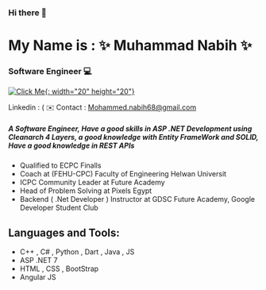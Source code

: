 ### Hi there 👋
# My Name is : ✨ Muhammad Nabih ✨
### Software Engineer 💻

[![Click Me](https://cdn-icons-png.flaticon.com/128/3536/3536505.png){: width="20" height="20"}](https://www.linkedin.com/in/muhammed-nabih-b272a71ba/)

 Linkedin : (
✉️ Contact : Mohammed.nabih68@gmail.com 

##### A Software Engineer,   Have a good skills in ASP .NET Development using Cleanarch 4 Layers, a good knowledge with Entity FrameWork and SOLID, Have a good knowledge in REST APIs



- Qualified to ECPC Finalls
- Coach at (FEHU-CPC) Faculty of Engineering Helwan Universit
- ICPC Community Leader at Future Academy
- Head of Problem Solving at Pixels Egypt
- Backend ( .Net Developer ) Instructor at GDSC Future Academy, Google Developer Student Club
## Languages and Tools:

- C++ , C# , Python , Dart , Java , JS
- ASP .NET 7
- HTML , CSS , BootStrap
- Angular JS

 

<!--
**Muhammed-Nabih/Muhammed-Nabih** is a ✨ _special_ ✨ repository because its `README.md` (this file) appears on your GitHub profile.

Here are some ideas to get you started:

- 🔭 I’m currently working on ...
- 🌱 I’m currently learning ...
- 👯 I’m looking to collaborate on ...
- 🤔 I’m looking for help with ...
- 💬 Ask me about ...
- 📫 How to reach me: ...
- 😄 Pronouns: ...
- ⚡ Fun fact: ...
-->

